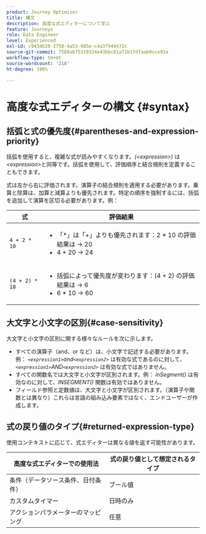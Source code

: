 ```yaml
---
product: Journey Optimizer
title: 構文
description: 高度な式エディターについて学ぶ
feature: Journeys
role: Data Engineer
level: Experienced
exl-id: c9434b28-2750-4a53-985e-c4a3f940472c
source-git-commit: 7588a675319324e43bbc61a71b1fdfaab9cce93a
workflow-type: tm+mt
source-wordcount: '218'
ht-degree: 100%

---
```


# 高度な式エディターの構文 {#syntax}

## 括弧と式の優先度{#parentheses-and-expression-priority}

括弧を使用すると、複雑な式が読みやすくなります。_(&lt;expression>)_ は _&lt;expression>_&#x200B;と同等です。括弧を使用して、評価順序と結合規則を定義することもできます。

式は左から右に評価されます。演算子の結合規則を適用する必要があります。乗算と除算は、加算と減算よりも優先されます。特定の順序を強制するには、括弧を追加して演算を区切る必要があります。例：

<!--```5 + 2 * 10 = 25, and (5 + 2) * 10 = 70```-->

| 式 | 評価結果 |
|--- |--- |
| `4 + 2 * 10` | <ul><li>「*」は「+」よりも優先されます：2 * 10 の評価結果は → 20</li><li>4 + 20 → 24</li></ul> |
| `(4 + 2) * 10` | <ul><li>括弧によって優先度が変わります：(4 + 2) の評価結果は → 6</li><li> 6 * 10 → 60</li></ul> |

## 大文字と小文字の区別{#case-sensitivity}

大文字と小文字の区別に関する様々なルールを次に示します。

* すべての演算子（and、or など）は、小文字で記述する必要があります。例： _`<expression1>`and`<expression2>`_ は有効な式であるのに対して、_`<expression1>`AND`<expression2>`_ は有効な式ではありません。
* すべての関数名では大文字と小文字が区別されます。例： _inSegment()_ は有効なのに対して、_INSEGMENT()_ 関数は有効ではありません。
* フィールド参照と定数値は、大文字と小文字が区別されます。（演算子や関数とは異なり）これらは言語の組み込み要素ではなく、エンドユーザーが作成します。

## 式の戻り値のタイプ{#returned-expression-type}

使用コンテキストに応じて、式エディターは異なる値を返す可能性があります。

| 高度な式エディターでの使用法 | 式の戻り値として想定されるタイプ |
|--- |--- |
| 条件（データソース条件、日付条件） | ブール値 |
| カスタムタイマー | 日時のみ |
| アクションパラメーターのマッピング | 任意 |
